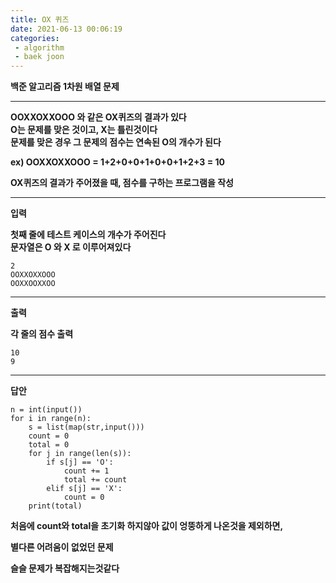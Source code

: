 ```yaml
---
title: OX 퀴즈
date: 2021-06-13 00:06:19
categories: 
 - algorithm
 - baek joon
---
```

**백준 알고리즘 1차원 배열 문제**
___
**OOXXOXXOOO 와 같은 OX퀴즈의 결과가 있다  
O는 문제를 맞은 것이고, X는 틀린것이다  
문제를 맞은 경우 그 문제의 점수는 연속된 O의 개수가 된다**

**ex) OOXXOXXOOO = 1+2+0+0+1+0+0+1+2+3 = 10**

**OX퀴즈의 결과가 주어졌을 때, 점수를 구하는 프로그램을 작성**  
___
**입력**

**첫째 줄에 테스트 케이스의 개수가 주어진다  
문자열은 O 와 X 로 이루어져있다**
```
2
OOXXOXXOOO
OOXXOOXXOO
```
___
**출력**  

**각 줄의 점수 출력**
```
10
9
```
___
**답안**
```
n = int(input())
for i in range(n):
    s = list(map(str,input()))
    count = 0
    total = 0
    for j in range(len(s)):
        if s[j] == 'O':
            count += 1
            total += count
        elif s[j] == 'X':
            count = 0
    print(total)

```
**처음에 count와 total을 초기화 하지않아 값이 엉뚱하게 나온것을 제외하면,**  

**별다른 어려움이 없었던 문제**  

**슬슬 문제가 복잡해지는것같다**
